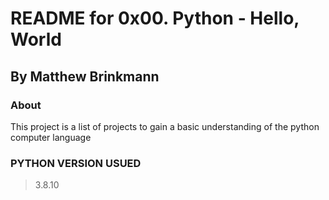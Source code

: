 # README for 0x00. Python - Hello, World
## By Matthew Brinkmann

### About
This project is a list of projects to gain a basic understanding of the python computer language

### PYTHON VERSION USUED
> 3.8.10
```